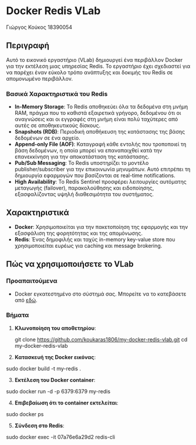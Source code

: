 # Docker Redis VLab
Γιώργος Κούκος 18390054

## Περιγραφή

Αυτό το εικονικό εργαστήριο (VLab) δημιουργεί ένα περιβάλλον Docker
για την εκτέλεση μιας υπηρεσίας Redis.
Το εργαστήριο έχει σχεδιαστεί για να παρέχει έναν εύκολο τρόπο ανάπτυξης
και δοκιμής του Redis σε απομονωμένο περιβάλλον.

### Βασικά Χαρακτηριστικά του Redis

- **In-Memory Storage**: Το Redis αποθηκεύει όλα τα δεδομένα στη μνήμη RAM, πράγμα που το καθιστά εξαιρετικά γρήγορο, 
δεδομένου ότι οι αναγνώσεις και οι εγγραφές στη μνήμη είναι πολύ ταχύτερες από αυτές σε αποθηκευτικούς δίσκους.
- **Snapshots (RDB)**: Περιοδική αποθήκευση της κατάστασης της βάσης δεδομένων σε ένα αρχείο.
- **Append-only File (AOF)**: Καταγραφή κάθε εντολής που τροποποιεί τη βάση δεδομένων, 
η οποία μπορεί να επαναπαιχθεί κατά την επανεκκίνηση για την αποκατάσταση της κατάστασης.
- **Pub/Sub Messaging**: Το Redis υποστηρίζει το μοντέλο publisher/subscriber για την επικοινωνία μηνυμάτων. 
Αυτό επιτρέπει τη δημιουργία εφαρμογών που βασίζονται σε real-time notifications.
- **High Availability**: Το Redis Sentinel προσφέρει λειτουργίες αυτόματης μεταγωγής (failover), παρακολούθησης και ειδοποίησης, εξασφαλίζοντας υψηλή διαθεσιμότητα του συστήματος.


## Χαρακτηριστικά

- **Docker**: Χρησιμοποιείται για την πακετοποίηση της εφαρμογής 
και την εξασφάλιση της φορητότητας και της απομόνωσης.
- **Redis**: Ένας δημοφιλής και ταχύς in-memory key-value store που χρησιμοποιείται 
ευρέως για caching και message brokering.



## Πώς να χρησιμοποιήσετε το VLab

### Προαπαιτούμενα

- Docker εγκατεστημένο στο σύστημά σας. Μπορείτε να το κατεβάσετε από [εδώ](https://docs.docker.com/get-docker/).

### Βήματα

1. **Κλωνοποίηση του αποθετηρίου**:

   
   git clone https://github.com/koukaras1806/my-docker-redis-vlab.git
   cd my-docker-redis-vlab

2. **Κατασκευή της Docker εικόνας**:

sudo docker build -t my-redis .

3. **Εκτέλεση του Docker container**:

sudo docker run -d -p 6379:6379 my-redis

4. **Επιβεβαίωση ότι το container εκτελείται**:

sudo docker ps

5. **Σύνδεση στο Redis**:

sudo docker exec -it 07a76e6a29d2 redis-cli
